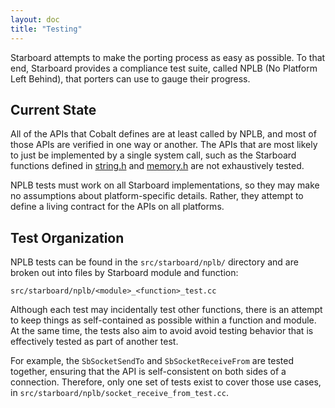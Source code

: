```yaml
---
layout: doc
title: "Testing"
---
```


Starboard attempts to make the porting process as easy as possible. To that
end, Starboard provides a compliance test suite, called NPLB
(No Platform Left Behind), that porters can use to gauge their progress.

## Current State

All of the APIs that Cobalt defines are at least called by NPLB, and most of
those APIs are verified in one way or another. The APIs that are most likely
to just be implemented by a single system call, such as the Starboard functions
defined in [string.h](../reference/starboard/modules/string.md) and [memory.h](../reference/starboard/modules/memory.md)
are not exhaustively tested.

NPLB tests must work on all Starboard implementations, so they may make no
assumptions about platform-specific details. Rather, they attempt to define
a living contract for the APIs on all platforms.

## Test Organization

NPLB tests can be found in the `src/starboard/nplb/` directory and are broken
out into files by Starboard module and function:

```
src/starboard/nplb/<module>_<function>_test.cc
```

Although each test may incidentally test other functions, there is an attempt
to keep things as self-contained as possible within a function and module.
At the same time, the tests also aim to avoid avoid testing behavior that is
effectively tested as part of another test.

For example, the `SbSocketSendTo` and `SbSocketReceiveFrom` are tested
together, ensuring that the API is self-consistent on both sides of a
connection. Therefore, only one set of tests exist to cover those use cases,
in `src/starboard/nplb/socket_receive_from_test.cc`.
